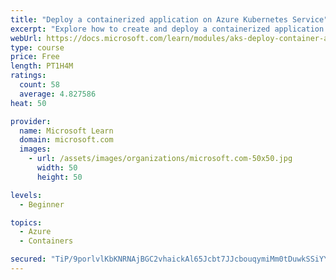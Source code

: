 ```yaml
---
title: "Deploy a containerized application on Azure Kubernetes Service"
excerpt: "Explore how to create and deploy a containerized application by using Azure Kubernetes Service declarative manifest files."
webUrl: https://docs.microsoft.com/learn/modules/aks-deploy-container-app/
type: course
price: Free
length: PT1H4M
ratings:
  count: 58
  average: 4.827586
heat: 50

provider:
  name: Microsoft Learn
  domain: microsoft.com
  images:
    - url: /assets/images/organizations/microsoft.com-50x50.jpg
      width: 50
      height: 50

levels:
  - Beginner

topics:
  - Azure
  - Containers

secured: "TiP/9porlvlKbKNRNAjBGC2vhaickAl65Jcbt7JJcbouqymiMm0tDuwkSSiYYWIX3nbRkF5hs5BmcwHvKflkImauL4CYRFoOuxmQurF5GAorO7k53vL7iLw53pZfnfjd8a8T40TglcZ/3l7mRVw3NGk98VnJBSTPCZexvZp31yO9fVZfd4uHZx6G5+a81f+xi5MPPgnIMpqhEoYIlgom/cXdBMWxDgdH4cNSpnt0yPPQYeWzpj23ClPOzPrhmrhfmcj0lEgCw/fw6rHYqMKhJdtvI7s3Qls3KKvA/uovn4tteKi7GlF644CSMKvLA5kb39+vOFF0idNLqTsQrEBSDUGb5yy8FTVeOP9WgP/sKWu93b7J67oRb9zua1B9zPjO4CvYGdVhMYJmrDU9le0OTRmla7RLg7MUMq3iCRLFpWc=;OS2YpQShhO4uqasB7N7cww=="
---
```


